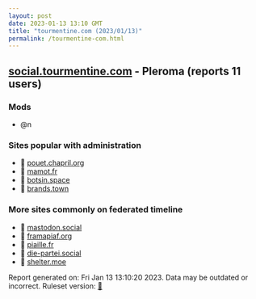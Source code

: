 ```yaml
---
layout: post
date: 2023-01-13 13:10 GMT
title: "tourmentine.com (2023/01/13)"
permalink: /tourmentine-com.html
---
```


## [social.tourmentine.com](https://social.tourmentine.com) - Pleroma (reports 11 users)

### Mods
 * @n

### Sites popular with administration

* 🐘 [pouet.chapril.org](/pouet-chapril-org.html)
* 🐘 [mamot.fr](/mamot-fr.html)
* 🐘 [botsin.space](/botsin-space.html)
* 🐘 [brands.town](/brands-town.html)

### More sites commonly on federated timeline

* 🐘 [mastodon.social](/mastodon-social.html)
* 🐘 [framapiaf.org](/framapiaf-org.html)
* 🐘 [piaille.fr](/piaille-fr.html)
* 🐘 [die-partei.social](/die-partei-social.html)
* 🐘 [shelter.moe](/shelter-moe.html)

Report generated on: Fri Jan 13 13:10:20 2023. Data may be outdated or incorrect.
Ruleset version: [🧁](/version-cupcake)
